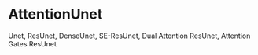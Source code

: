 # AttentionUnet
Unet, ResUnet, DenseUnet, SE-ResUnet, Dual Attention ResUnet, Attention Gates ResUnet
